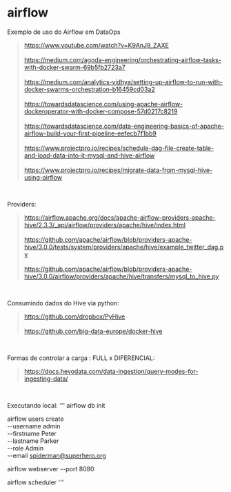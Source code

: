 # airflow
Exemplo de uso do Airflow em DataOps

> https://www.youtube.com/watch?v=K9AnJ9_ZAXE
<br> <br>
> https://medium.com/agoda-engineering/orchestrating-airflow-tasks-with-docker-swarm-69b5fb2723a7
<br> <br>
> https://medium.com/analytics-vidhya/setting-up-airflow-to-run-with-docker-swarms-orchestration-b16459cd03a2
<br> <br>
> https://towardsdatascience.com/using-apache-airflow-dockeroperator-with-docker-compose-57d0217c8219
<br> <br>
> https://towardsdatascience.com/data-engineering-basics-of-apache-airflow-build-your-first-pipeline-eefecb7f1bb9
<br> <br>
> https://www.projectpro.io/recipes/schedule-dag-file-create-table-and-load-data-into-it-mysql-and-hive-airflow
<br> <br>
> https://www.projectpro.io/recipes/migrate-data-from-mysql-hive-using-airflow

<br> 

Providers:
> https://airflow.apache.org/docs/apache-airflow-providers-apache-hive/2.3.3/_api/airflow/providers/apache/hive/index.html
<br> <br>
> https://github.com/apache/airflow/blob/providers-apache-hive/3.0.0/tests/system/providers/apache/hive/example_twitter_dag.py
<br><br>
> https://github.com/apache/airflow/blob/providers-apache-hive/3.0.0/airflow/providers/apache/hive/transfers/mysql_to_hive.py

<br>

Consumindo dados do Hive via python:

> https://github.com/dropbox/PyHive
<br><br>
> https://github.com/big-data-europe/docker-hive


<br>

Formas de controlar a carga : FULL x DIFERENCIAL:

> https://docs.hevodata.com/data-ingestion/query-modes-for-ingesting-data/

<br>

Executando local:
'''
airflow db init

airflow users create \
    --username admin \
    --firstname Peter \
    --lastname Parker \
    --role Admin \
    --email spiderman@superhero.org

airflow webserver --port 8080

airflow scheduler
'''
